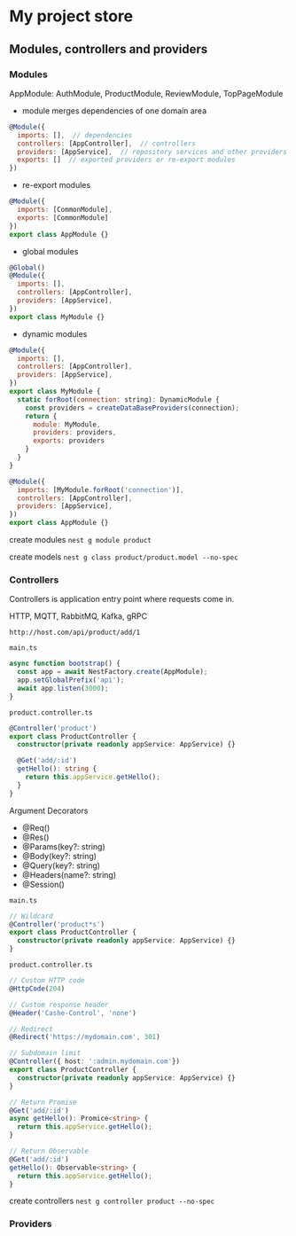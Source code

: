 # My project store

## Modules, controllers and providers

### Modules
AppModule: AuthModule, ProductModule, ReviewModule, TopPageModule

* module merges dependencies of one domain area
```javascript
@Module({
  imports: [],  // dependencies
  controllers: [AppController],  // controllers
  providers: [AppService],  // repository services and other providers
  exports: []  // exported providers or re-export modules
})
```
* re-export modules
```javascript
@Module({
  imports: [CommonModule],
  exports: [CommonModule]
})
export class AppModule {}
```
* global modules
```javascript
@Global()
@Module({
  imports: [],
  controllers: [AppController],
  providers: [AppService], 
})
export class MyModule {}
```
* dynamic modules
```javascript
@Module({
  imports: [],
  controllers: [AppController],
  providers: [AppService], 
})
export class MyModule {
  static forRoot(connection: string): DynamicModule {
    const providers = createDataBaseProviders(connection);
    return {
      module: MyModule,
      providers: providers,
      exports: providers
    } 
  }
}

@Module({
  imports: [MyModule.forRoot('connection')],
  controllers: [AppController],
  providers: [AppService], 
})
export class AppModule {}
```

create modules
`nest g module product`

create models
`nest g class product/product.model --no-spec`

### Controllers
<p>Controllers is application entry point where requests come in.</p>
<p>HTTP, MQTT, RabbitMQ, Kafka, gRPC</p> 

`http://host.com/api/product/add/1`

`main.ts`
```typescript
async function bootstrap() {
  const app = await NestFactory.create(AppModule);
  app.setGlobalPrefix('api');
  await app.listen(3000);
}
```

`product.controller.ts`
```typescript
@Controller('product')
export class ProductController {
  constructor(private readonly appService: AppService) {}

  @Get('add/:id')
  getHello(): string {
    return this.appService.getHello();
  }
}
```

Argument Decorators
* @Req()
* @Res()
* @Params(key?: string)
* @Body(key?: string)
* @Query(key?: string)
* @Headers(name?: string)
* @Session()

`main.ts`
```typescript
// Wildcard
@Controller('product*s')
export class ProductController {
  constructor(private readonly appService: AppService) {}
}
```

`product.controller.ts`
```typescript
// Custom HTTP code
@HttpCode(204)

// Custom response header
@Header('Cashe-Control', 'none')

// Redirect
@Redirect('https://mydomain.com', 301)

// Subdomain limit
@Controller({ host: ':admin.mydomain.com'})
export class ProductController {
  constructor(private readonly appService: AppService) {}
}

// Return Promise
@Get('add/:id')
async getHello(): Promice<string> {
  return this.appService.getHello();
}

// Return Observable
@Get('add/:id')
getHello(): Observable<string> {
  return this.appService.getHello();
}
```

create controllers
`nest g controller product --no-spec`


### Providers